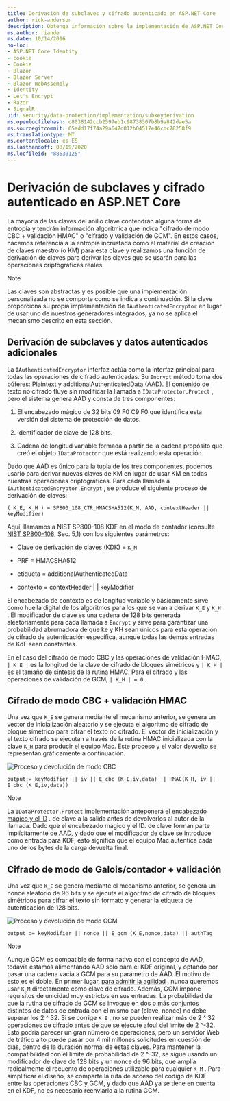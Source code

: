 ```yaml
---
title: Derivación de subclaves y cifrado autenticado en ASP.NET Core
author: rick-anderson
description: Obtenga información sobre la implementación de ASP.NET Core la derivación de subclaves de protección de datos y el cifrado autenticado.
ms.author: riande
ms.date: 10/14/2016
no-loc:
- ASP.NET Core Identity
- cookie
- Cookie
- Blazor
- Blazor Server
- Blazor WebAssembly
- Identity
- Let's Encrypt
- Razor
- SignalR
uid: security/data-protection/implementation/subkeyderivation
ms.openlocfilehash: d8038142ccb2597eb1c98738307b8b9a842dae5a
ms.sourcegitcommit: 65add17f74a29a647d812b04517e46cbc78258f9
ms.translationtype: MT
ms.contentlocale: es-ES
ms.lasthandoff: 08/19/2020
ms.locfileid: "88630125"
---
```

# <a name="subkey-derivation-and-authenticated-encryption-in-aspnet-core"></a>Derivación de subclaves y cifrado autenticado en ASP.NET Core

<a name="data-protection-implementation-subkey-derivation"></a>

La mayoría de las claves del anillo clave contendrán alguna forma de entropía y tendrán información algorítmica que indica "cifrado de modo CBC + validación HMAC" o "cifrado y validación de GCM". En estos casos, hacemos referencia a la entropía incrustada como el material de creación de claves maestro (o KM) para esta clave y realizamos una función de derivación de claves para derivar las claves que se usarán para las operaciones criptográficas reales.

> [!NOTE]
> Las claves son abstractas y es posible que una implementación personalizada no se comporte como se indica a continuación. Si la clave proporciona su propia implementación de `IAuthenticatedEncryptor` en lugar de usar uno de nuestros generadores integrados, ya no se aplica el mecanismo descrito en esta sección.

<a name="data-protection-implementation-subkey-derivation-aad"></a>

## <a name="additional-authenticated-data-and-subkey-derivation"></a>Derivación de subclaves y datos autenticados adicionales

La `IAuthenticatedEncryptor` interfaz actúa como la interfaz principal para todas las operaciones de cifrado autenticadas. Su `Encrypt` método toma dos búferes: Plaintext y additionalAuthenticatedData (AAD). El contenido de texto no cifrado fluye sin modificar la llamada a `IDataProtector.Protect` , pero el sistema genera AAD y consta de tres componentes:

1. El encabezado mágico de 32 bits 09 F0 C9 F0 que identifica esta versión del sistema de protección de datos.

2. Identificador de clave de 128 bits.

3. Cadena de longitud variable formada a partir de la cadena propósito que creó el objeto `IDataProtector` que está realizando esta operación.

Dado que AAD es único para la tupla de los tres componentes, podemos usarlo para derivar nuevas claves de KM en lugar de usar KM en todas nuestras operaciones criptográficas. Para cada llamada a `IAuthenticatedEncryptor.Encrypt` , se produce el siguiente proceso de derivación de claves:

`( K_E, K_H ) = SP800_108_CTR_HMACSHA512(K_M, AAD, contextHeader || keyModifier)`

Aquí, llamamos a NIST SP800-108 KDF en el modo de contador (consulte [NIST SP800-108](https://nvlpubs.nist.gov/nistpubs/Legacy/SP/nistspecialpublication800-108.pdf), Sec. 5,1) con los siguientes parámetros:

* Clave de derivación de claves (KDK) = `K_M`

* PRF = HMACSHA512

* etiqueta = additionalAuthenticatedData

* contexto = contextHeader | | keyModifier

El encabezado de contexto es de longitud variable y básicamente sirve como huella digital de los algoritmos para los que se van a derivar `K_E` y `K_H` . El modificador de clave es una cadena de 128 bits generada aleatoriamente para cada llamada a `Encrypt` y sirve para garantizar una probabilidad abrumadora de que ke y KH sean únicos para esta operación de cifrado de autenticación específica, aunque todas las demás entradas de KdF sean constantes.

En el caso del cifrado de modo CBC y las operaciones de validación HMAC, `| K_E |` es la longitud de la clave de cifrado de bloques simétricos y `| K_H |` es el tamaño de síntesis de la rutina HMAC. Para el cifrado y las operaciones de validación de GCM, `| K_H | = 0` .

## <a name="cbc-mode-encryption--hmac-validation"></a>Cifrado de modo CBC + validación HMAC

Una vez que `K_E` se genera mediante el mecanismo anterior, se genera un vector de inicialización aleatorio y se ejecuta el algoritmo de cifrado de bloque simétrico para cifrar el texto no cifrado. El vector de inicialización y el texto cifrado se ejecutan a través de la rutina HMAC inicializada con la clave `K_H` para producir el equipo Mac. Este proceso y el valor devuelto se representan gráficamente a continuación.

![Proceso y devolución de modo CBC](subkeyderivation/_static/cbcprocess.png)

`output:= keyModifier || iv || E_cbc (K_E,iv,data) || HMAC(K_H, iv || E_cbc (K_E,iv,data))`

> [!NOTE]
> La `IDataProtector.Protect` implementación [anteponerá el encabezado mágico y el ID](xref:security/data-protection/implementation/authenticated-encryption-details) . de clave a la salida antes de devolverlos al autor de la llamada. Dado que el encabezado mágico y el ID. de clave forman parte implícitamente de [AAD](xref:security/data-protection/implementation/subkeyderivation#data-protection-implementation-subkey-derivation-aad), y dado que el modificador de clave se introduce como entrada para KDF, esto significa que el equipo Mac autentica cada uno de los bytes de la carga devuelta final.

## <a name="galoiscounter-mode-encryption--validation"></a>Cifrado de modo de Galois/contador + validación

Una vez que `K_E` se genera mediante el mecanismo anterior, se genera un nonce aleatorio de 96 bits y se ejecuta el algoritmo de cifrado de bloques simétricos para cifrar el texto sin formato y generar la etiqueta de autenticación de 128 bits.

![Proceso y devolución de modo GCM](subkeyderivation/_static/galoisprocess.png)

`output := keyModifier || nonce || E_gcm (K_E,nonce,data) || authTag`

> [!NOTE]
> Aunque GCM es compatible de forma nativa con el concepto de AAD, todavía estamos alimentando AAD solo para el KDF original, y optando por pasar una cadena vacía a GCM para su parámetro de AAD. El motivo de esto es el doble. En primer lugar, [para admitir la agilidad](xref:security/data-protection/implementation/context-headers#data-protection-implementation-context-headers) , nunca queremos usar `K_M` directamente como clave de cifrado. Además, GCM impone requisitos de unicidad muy estrictos en sus entradas. La probabilidad de que la rutina de cifrado de GCM se invoque en dos o más conjuntos distintos de datos de entrada con el mismo par (clave, nonce) no debe superar los 2 ^ 32. Si se corrige `K_E` , no se pueden realizar más de 2 ^ 32 operaciones de cifrado antes de que se ejecute afoul del límite de 2 ^-32. Esto podría parecer un gran número de operaciones, pero un servidor Web de tráfico alto puede pasar por 4 mil millones solicitudes en cuestión de días, dentro de la duración normal de estas claves. Para mantener la compatibilidad con el límite de probabilidad de 2 ^-32, se sigue usando un modificador de clave de 128 bits y un nonce de 96 bits, que amplía radicalmente el recuento de operaciones utilizable para cualquier `K_M` . Para simplificar el diseño, se comparte la ruta de acceso del código de KDF entre las operaciones CBC y GCM, y dado que AAD ya se tiene en cuenta en el KDF, no es necesario reenviarlo a la rutina GCM.
